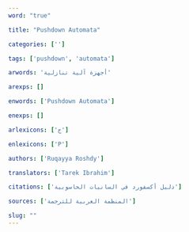 ```yaml
---
word: "true"

title: "Pushdown Automata"

categories: ['']

tags: ['pushdown', 'automata']

arwords: 'أجهزة آلية تنازلية'

arexps: []

enwords: ['Pushdown Automata']

enexps: []

arlexicons: ['ج']

enlexicons: ['P']

authors: ['Ruqayya Roshdy']

translators: ['Tarek Ibrahim']

citations: ['دليل أكسفورد في السانيات الحاسوبية']

sources: ['المنظمة العربية للترجمة']

slug: ""
---
```

